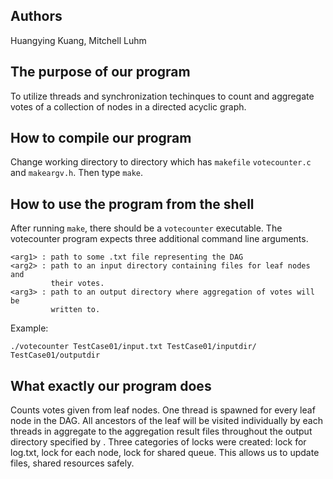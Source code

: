 ## Authors

Huangying Kuang, Mitchell Luhm

## The purpose of our program

To utilize threads and synchronization techinques to count and aggregate votes
of a collection of nodes in a directed acyclic graph.

## How to compile our program

Change working directory to directory which has `makefile` `votecounter.c`
and `makeargv.h`. Then type `make`.

## How to use the program from the shell

After running `make`, there should be a `votecounter` executable. The
votecounter program expects three additional command line arguments.

	<arg1> : path to some .txt file representing the DAG
	<arg2> : path to an input directory containing files for leaf nodes and
		     their votes.
	<arg3> : path to an output directory where aggregation of votes will be
		     written to.

Example:

`./votecounter TestCase01/input.txt TestCase01/inputdir/ TestCase01/outputdir`

## What exactly our program does

Counts votes given from leaf nodes. One thread is spawned for every leaf node
in the DAG. All ancestors of the leaf will be visited individually by each
threads in aggregate to the aggregation result files throughout the output
directory specified by <arg3>. Three categories of locks were created: lock for log.txt,
lock for each node, lock for shared queue. This allows us to update files, shared
resources safely.
